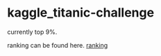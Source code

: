 # kaggle_titanic-challenge

currently top 9%.

ranking can be found here. [ranking](https://www.kaggle.com/c/titanic/leaderboard?submissionId=2480430)
